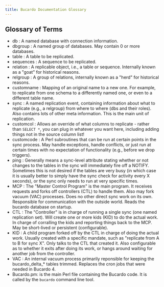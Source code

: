 ```yaml
---
title: Bucardo Documentation Glossary
---
```


Glossary of Terms
-----------------

-    db : A named database with connection information.
-    dbgroup : A named group of databases. May contain 0 or more databases.
-    table : A table to be replicated.
-    sequences : A sequence to be replicated.
-    relation : A replicable object, i.e., a table or sequence. Internally known as a "goat" for historical reasons.
-    relgroup : A group of relations, internally known as a "herd" for historical reasons.
-    customname : Mapping of an original name to a new one. For example, to replicate from one schema to a differently named one, or even to a different table name.
-    sync : A named replication event, containing information about what to replicate (e.g., a relgroup) from where to where (dbs and their roles). Also contains lots of other meta information. This is the main unit of replication.
-    customcol : Allows an override of what columns to replicate - rather than `SELECT *`, you can plug in whatever you want here, including adding things not in the source column list!
-    customcode : A Perl subroutines that can be run at certain points in the sync process. May handle exceptions, handle conflicts, or just run at certain times with no expectation of functionality (e.g., before we drop triggers).
-    ping : Generally means a sync-level attribute stating whether or not changes to the tables in the sync will immediately fire off a NOTIFY. Sometimes this is not desired if the tables are very busy (in which case it is usually better to simply have the sync check for activity every X seconds), or the sync only needs to run at very specific times.
-    MCP : The "Master Control Program" is the main program. It receives requests and forks off controllers (CTL) to handle them. Also may fork vacuum (VAC) processes. Does no other direct sync work on its own. Responsible for communication with the outside world. Reads the bucardo database on startup.
-    CTL : The "Controller" is in charge of running a single sync (one named replication set). Will create one or more kids (KID) to do the actual work. In charge of corralling the kids and reporting things back to the MCP. May be short-lived or persistent (configurable).
-    KID : A child program forked off by the CTL in charge of doing the actual work. Usually created with a specific mandate, such as "replicate from A to B for sync X". Only talks to the CTL that created it. Also configurable as to whether it exits after doing its work, or hangs around waiting for another job from the controller.
-    VAC : An internal vacuum process primarily reponsible for keeping the bucardo_delta_\* tables trimmed. Replaces the cron jobs that were needed in Bucardo 4.
-    Bucardo.pm: is the main Perl file containing the Bucardo code. It is called by the `bucardo` command line tool.
